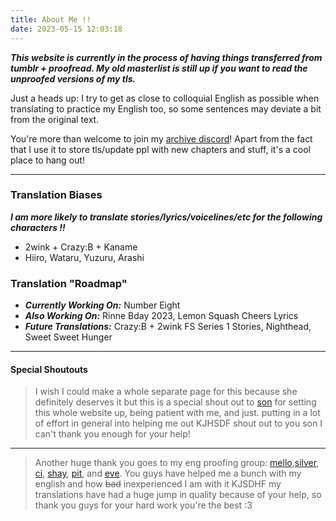 ```yaml
---
title: About Me !!
date: 2023-05-15 12:03:18
---
```


***This website is currently in the process of having things transferred from tumblr + proofread. My old masterlist is still up if you want to read the unproofed versions of my tls.***

Just a heads up: I try to get as close to colloquial English as possible when translating to practice my English too, so some sentences may deviate a bit from the original text.

You're more than welcome to join my [archive discord](https://t.co/uCDQXfvgF8)! Apart from the fact that I use it to store tls/update ppl with new chapters and stuff, it's a cool place to hang out!
***

### Translation Biases

***I am more likely to translate stories/lyrics/voicelines/etc for the following characters !!***

* 2wink + Crazy:B + Kaname
* Hiiro, Wataru, Yuzuru, Arashi

### Translation "Roadmap"
* ***Currently Working On:*** Number Eight
* ***Also Working On:*** Rinne Bday 2023, Lemon Squash Cheers Lyrics
* ***Future Translations:*** Crazy:B + 2wink FS Series 1 Stories, Nighthead, Sweet Sweet Hunger
***
#### Special Shoutouts
> I wish I could make a whole separate page for this because she definitely deserves it but this is a special shout out to [son](https://twitter.com/HELLOGlRLS) for setting this whole website up, being patient with me, and just. putting in a lot of effort in general into helping me out KJHSDF shout out to you son I can't thank you enough for your help!
***
> Another huge thank you goes to my eng proofing group: [mello](https://twitter.com/tattsuhime),[silver](https://twitter.com/morpho_partisian), [ci](https://twitter.com/lovedeviled), [shay](https://tumblr.com/starswallowingsea), [pit](https://tumblr.com/pitxroxas), and [eve](https://www.tumblr.com/ohii-san). You guys have helped me a bunch with my english and how ~~bad~~ inexperienced I am with it KJSDHF my translations have had a huge jump in quality because of your help, so thank you guys for your hard work you're the best :3